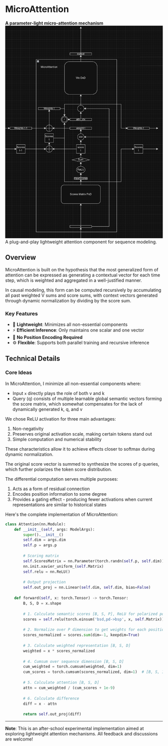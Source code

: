 # MicroAttention
**A parameter-light micro-attention mechanism**<br>
![Architecture Schematic](https://github.com/DisOOM/MicroAttention/blob/main/MicroAttention.png)
A plug-and-play lightweight attention component for sequence modeling.
## Overview
MicroAttention is built on the hypothesis that the most generalized form of attention can be expressed as generating a contextual vector for each time step, which is weighted and aggregated in a well-justified manner.

In causal modeling, this form can be computed recursively by accumulating all past weighted V sums and score sums, with context vectors generated through dynamic normalization by dividing by the score sum.

### Key Features

- 🔋 **Lightweight**: Minimizes all non-essential components 
- ⚡ **Efficient Inference**: Only maintains one scalar and one vector
- 🔌 **No Position Encoding Required**
- ⚙️ **Flexible**: Supports both parallel training and recursive inference

## Technical Details

### Core Ideas

In MicroAttention, I minimize all non-essential components where:
- Input `x` directly plays the role of both v and k
- Query (q) consists of multiple learnable global semantic vectors forming the score matrix, which somewhat compensates for the lack of dynamically generated k, q, and v

We chose ReLU activation for three main advantages:
1. Non-negativity
2. Preserves original activation scale, making certain tokens stand out
3. Simple computation and numerical stability

These characteristics allow it to achieve effects closer to softmax during dynamic normalization.

The original score vector is summed to synthesize the scores of p queries, which further polarizes the token score distribution.

The differential computation serves multiple purposes:
1. Acts as a form of residual connection
2. Encodes position information to some degree
3. Provides a gating effect - producing fewer activations when current representations are similar to historical states

Here's the complete implementation of MicroAttention:

```python
class Attention(nn.Module):
    def __init__(self, args: ModelArgs):
        super().__init__()
        self.dim = args.dim
        self.p = args.p
        
        # Scoring matrix
        self.ScoresMatrix = nn.Parameter(torch.randn(self.p, self.dim))
        nn.init.xavier_uniform_(self.Matrix)
        self.relu = nn.ReLU()
        
        # Output projection
        self.out_proj = nn.Linear(self.dim, self.dim, bias=False)
        
    def forward(self, x: torch.Tensor) -> torch.Tensor:
        B, S, D = x.shape
        
        # 1. Calculate semantic scores [B, S, P], ReLU for polarized positive output
        scores = self.relu(torch.einsum('bsd,pd->bsp', x, self.Matrix))
        
        # 2. Normalize over P dimension to get weights for each position [B, S, 1]
        scores_normalized = scores.sum(dim=-1, keepdim=True)
        
        # 3. Calculate weighted representation [B, S, D]
        weighted = x * scores_normalized
        
        # 4. Cumsum over sequence dimension [B, S, D]
        cum_weighted = torch.cumsum(weighted, dim=1)
        cum_scores = torch.cumsum(scores_normalized, dim=1)  # [B, S, 1]
        
        # 5. Calculate attention [B, S, D]
        attn = cum_weighted / (cum_scores + 1e-9)
        
        # 6. Calculate difference
        diff = x - attn
        
        return self.out_proj(diff)
```

---
**Note**: This is an after-school experimental implementation aimed at exploring lightweight attention mechanisms. All feedback and discussions are welcome!
